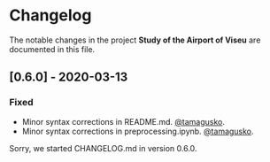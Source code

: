 # Changelog
The notable changes in the project **Study of the Airport of Viseu** are documented in this file.

## [0.6.0] - 2020-03-13
### Fixed
- Minor syntax corrections in README.md. [@tamagusko](https://github.com/tamagusko).
- Minor syntax corrections in preprocessing.ipynb. [@tamagusko](https://github.com/tamagusko). 

Sorry, we started CHANGELOG.md in version 0.6.0.
